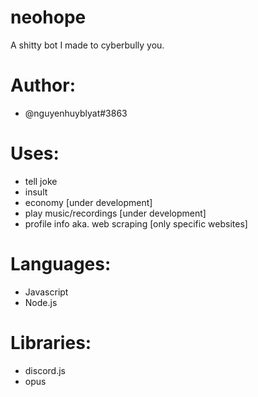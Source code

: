 # neohope
  A shitty bot I made to cyberbully you.

# Author:
  - @nguyenhuyblyat#3863

# Uses:
  - tell joke
  - insult
  - economy [under development]
  - play music/recordings [under development]
  - profile info aka. web scraping [only specific websites]

# Languages:
  - Javascript
  - Node.js

# Libraries:
  - discord.js
  - opus
